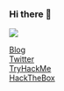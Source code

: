 ### Hi there 👋
![](https://github-readme-stats.vercel.app/api?username=0xsuk&count_private=true&show_icons=true&theme=highcontrast)  


[Blog](https://0xsuk.com)  
[Twitter](https://twitter.com/0xsuk)  
[TryHackMe](https://tryhackme.com/p/baclkygoldy)  
[HackTheBox](https://app.hackthebox.com/profile/600324) 
